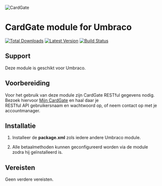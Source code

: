 ![CardGate](https://cdn.curopayments.net/thumb/200/logos/cardgate.png)

# CardGate module for Umbraco

[![Total Downloads](https://img.shields.io/packagist/dt/cardgate/umbraco.svg)](https://packagist.org/packages/cardgate/umbraco)
[![Latest Version](https://img.shields.io/packagist/v/cardgate/umbraco.svg)](https://github.com/cardgate/umbraco/releases)
[![Build Status](https://travis-ci.org/cardgate/umbraco.svg?branch=master)](https://travis-ci.org/cardgate/umbraco)

## Support

Deze module is geschikt voor Umbraco.

## Voorbereiding

Voor het gebruik van deze module zijn CardGate RESTful gegevens nodig.  
Bezoek hiervoor [Mijn CardGate](https://my.cardgate.com/) en haal daar je  
RESTful API gebruikersnaam en wachtwoord op, of neem contact op met je accountmanager.  

## Installatie

1. Installeer de **package.xml** zols iedere andere Umbraco module.

2. Alle betaalmethoden kunnen geconfigureerd worden via de module zodra hij geïnstalleerd is.


## Vereisten

Geen verdere vereisten.
